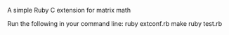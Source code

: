 A simple Ruby C extension for matrix math

Run the following in your command line:
	ruby extconf.rb
	make
	ruby test.rb